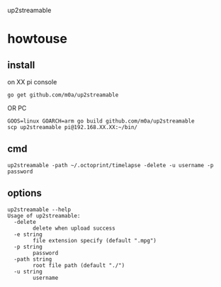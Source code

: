 up2streamable


# howtouse

## install

on XX pi console
```
go get github.com/m0a/up2streamable
```

OR PC

```
GOOS=linux GOARCH=arm go build github.com/m0a/up2streamable
scp up2streamable pi@192.168.XX.XX:~/bin/

```

## cmd

```
up2streamable -path ~/.octoprint/timelapse -delete -u username -p password
```

## options
```
up2streamable --help
Usage of up2streamable:
  -delete
    	delete when upload success
  -e string
    	file extension specify (default ".mpg")
  -p string
    	password
  -path string
    	root file path (default "./")
  -u string
    	username
```

